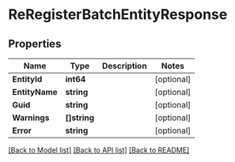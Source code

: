 # ReRegisterBatchEntityResponse

## Properties

Name | Type | Description | Notes
------------ | ------------- | ------------- | -------------
**EntityId** | **int64** |  | [optional] 
**EntityName** | **string** |  | [optional] 
**Guid** | **string** |  | [optional] 
**Warnings** | **[]string** |  | [optional] 
**Error** | **string** |  | [optional] 

[[Back to Model list]](../README.md#documentation-for-models) [[Back to API list]](../README.md#documentation-for-api-endpoints) [[Back to README]](../README.md)


